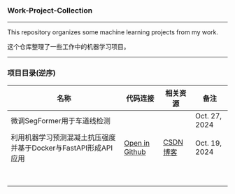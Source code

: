 ### Work-Project-Collection

---

This repository organizes some machine learning projects from my work.

这个仓库整理了一些工作中的机器学习项目。

---

### 项目目录(逆序)

| 名称                                                           | 代码连接                                                                                                                                                                                           | 相关资源                                                                                 | 备注          |
| -------------------------------------------------------------- | -------------------------------------------------------------------------------------------------------------------------------------------------------------------------------------------------- | ---------------------------------------------------------------------------------------- | ------------- |
| 微调SegFormer用于车道线检测                                    |                                                                                                                                                                                                    |                                                                                          | Oct. 27, 2024 |
| 利用机器学习预测混凝土抗压强度并基于Docker与FastAPI形成API应用 | [Open in Github](https://github.com/YaoXiao-CS/Work-Project-Collection/tree/main/ML-%E5%88%A9%E7%94%A8Docker%E4%B8%8EFastAPI%E9%83%A8%E7%BD%B2%E6%9C%BA%E5%99%A8%E5%AD%A6%E4%B9%A0%E6%A8%A1%E5%9E%8B) | [CSDN博客](https://blog.csdn.net/AIHUBEI/article/details/143086226?spm=1001.2014.3001.5502) | Oct. 19, 2024 |
|                                                                |                                                                                                                                                                                                    |                                                                                          |               |
|                                                                |                                                                                                                                                                                                    |                                                                                          |               |
|                                                                |                                                                                                                                                                                                    |                                                                                          |               |
|                                                                |                                                                                                                                                                                                    |                                                                                          |               |
|                                                                |                                                                                                                                                                                                    |                                                                                          |               |
|                                                                |                                                                                                                                                                                                    |                                                                                          |               |
|                                                                |                                                                                                                                                                                                    |                                                                                          |               |
|                                                                |                                                                                                                                                                                                    |                                                                                          |               |
